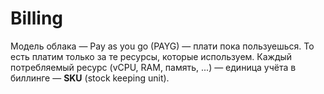 # Billing

Модель облака — Pay as you go (PAYG) — плати пока пользуешься. То есть платим только за те ресурсы, которые используем. Каждый потребляемый ресурс (vCPU, RAM, память, ...) — единица учёта в биллинге — **SKU** (stock keeping unit).
